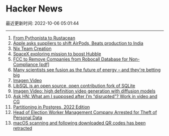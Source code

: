 # Hacker News

最近更新时间: 2022-10-06 05:01:44

--- 
1. [From Pythonista to Rustacean](https://github.com/rochacbruno/py2rs) 
2. [Apple asks suppliers to shift AirPods, Beats production to India](https://asia.nikkei.com/Spotlight/Supply-Chain/Apple-asks-suppliers-to-shift-AirPods-Beats-production-to-India) 
3. [Nix Team Creation](https://discourse.nixos.org/t/nix-team-creation/22228) 
4. [SpaceX exploring mission to boost Hubble](https://orbitalindex.com/archive/2022-10-05-Issue-188/) 
5. [FCC to Remove Companies from Robocall Database for Non-Compliance [pdf]](https://docs.fcc.gov/public/attachments/DOC-387840A1.pdf) 
6. [Many scientists see fusion as the future of energy – and they're betting big](https://www.nationalgeographic.co.uk/science-and-technology/2022/10/many-scientists-see-fusion-as-the-future-of-energy-and-theyre-betting-big) 
7. [Imagen Video](https://imagen.research.google/video/) 
8. [LibSQL is an open source, open contribution fork of SQLite](https://github.com/libsql/libsql) 
9. [Imagen Video: high definition video generation with diffusion models](https://imagen.research.google/video/) 
10. [Ask HN: What am I supposed after I’m “disrupted”? Work in video and CG](https://news.ycombinator.com/item?id=33099182) 
11. [Partitioning in Postgres, 2022 Edition](https://brandur.org/fragments/postgres-partitioning-2022) 
12. [Head of Election Worker Management Company Arrested for Theft of Personal Data](https://da.lacounty.gov/media/news/head-election-worker-management-company-arrested-connection-theft-personal-data) 
13. [macOS scanning and following downloaded QR codes has been retracted](https://twitter.com/hodgesmr/status/1577739222412312578) 
